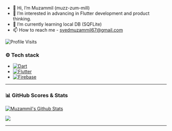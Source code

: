 - 👋 Hi, I’m Muzammil (muzz-zum-mill)
- 👀 I’m interested in advancing in Flutter development and product thinking.
- 🌱 I’m currently learning local DB (SQFLite)
- 📫 How to reach me - syedmuzammil67@gmail.com

<!---
muzammil-git/muzammil-git is a ✨ special ✨ repository because its `README.md` (this file) appears on your GitHub profile.
You can click the Preview link to take a look at your changes.
--->




![Profile Visits](https://komarev.com/ghpvc/?username=muzammil-git)

### ⚙️ Tech stack  
  
+ [![Dart](https://img.shields.io/badge/-Dart-05122A?style=flat&logo=dart&logoColor=blue)](https://dart.dev/)  
+ [![Flutter](https://img.shields.io/badge/-Flutter-05122A?style=flat&logo=flutter&logoColor=blue)](http://flutter.dev/)  
+ [![Firebase](https://img.shields.io/badge/Firebase-ffffff?style=flat&logo=firebase&logoColor=%23ffcd35)](http://flutter.dev/)



  

---  


### 📊 GitHub Scores & Stats   
  
[![Muzammil's Github Stats](https://github-readme-stats.vercel.app/api?username=muzammil-git&count_private=true&theme=dark&show_icons=true)](https://github.com/muzammil-git) 

![](https://github-readme-streak-stats.herokuapp.com/?user=HassanButt2019&theme=dark&hide_border=false)<br/>


---  
